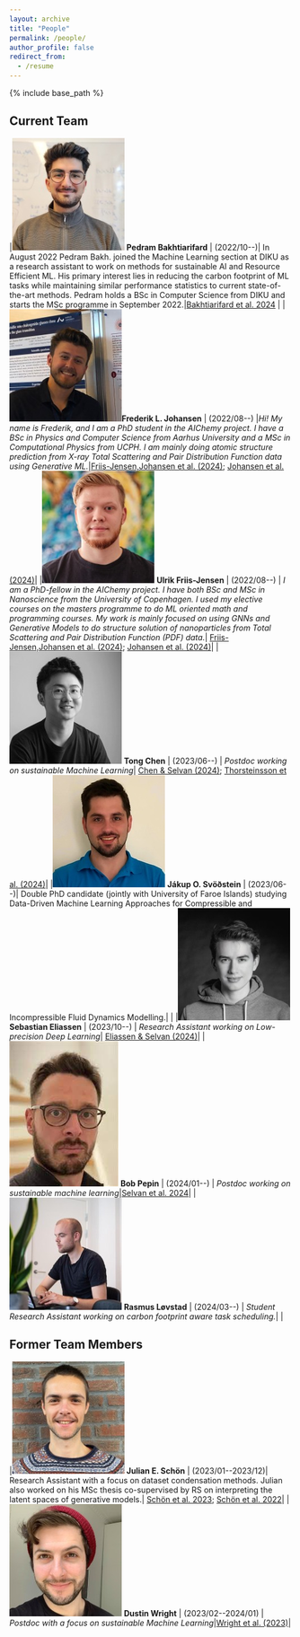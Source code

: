 ```yaml
---
layout: archive
title: "People"
permalink: /people/
author_profile: false
redirect_from:
  - /resume
---
```


{% include base_path %}

## Current Team

|![image](images/pedram.jpeg) **Pedram Bakhtiarifard** | (2022/10--)| In August 2022 Pedram Bakh. joined the Machine Learning section at DIKU as a research assistant to work on methods for sustainable AI and Resource Efficient ML. His primary interest lies in reducing the carbon footprint of ML tasks while maintaining similar performance statistics to current state-of-the-art methods. Pedram holds a BSc in Computer Science from DIKU and starts the MSc programme in September 2022.|[Bakhtiarifard et al. 2024](https://arxiv.org/abs/2210.06015) |
|![image](images/frederik.jpg)**Frederik L. Johansen** | (2022/08--) |*Hi! My name is Frederik, and I am a PhD student in the AIChemy project. I have a BSc in Physics and Computer Science from Aarhus University and a MSc in Computational Physics from UCPH. I am mainly doing atomic structure prediction from X-ray Total Scattering and Pair Distribution Function data using Generative ML.*|[Friis-Jensen,Johansen et al. (2024)](https://arxiv.org/abs/2402.13221); [Johansen et al. (2024)](https://joss.theoj.org/papers/10.21105/joss.06024)|
|![image](images/ulrik.jpg) **Ulrik Friis-Jensen** | (2022/08--) | *I am a PhD-fellow in the AIChemy project. I have both BSc and MSc in Nanoscience from the University of Copenhagen. I used my elective courses on the masters programme to do ML oriented math and programming courses. My work is mainly focused on using GNNs and Generative Models to do structure solution of nanoparticles from Total Scattering and Pair Distribution Function (PDF) data.*| [Friis-Jensen,Johansen et al. (2024)](https://arxiv.org/abs/2402.13221); [Johansen et al. (2024)](https://joss.theoj.org/papers/10.21105/joss.06024)|
|![image](images/tong.jpg) **Tong Chen** | (2023/06--) | *Postdoc working on sustainable Machine Learning*| [Chen & Selvan (2024)](https://arxiv.org/abs/2402.05675); [Thorsteinsson et al. (2024)](https://arxiv.org/abs/2403.09441)|
|![image](images/jakup.jpg) **Jákup O. Svöðstein** | (2023/06--)| Double PhD candidate (jointly with University of Faroe Islands) studying Data-Driven Machine Learning Approaches for Compressible and Incompressible Fluid Dynamics Modelling.| |
|![image](images/sebastian.jpg) **Sebastian Eliassen** | (2023/10--) | *Research Assistant working on Low-precision Deep Learning*| [Eliassen & Selvan (2024)](https://arxiv.org/abs/2309.11856)|
|![image](images/bob.jpeg) **Bob Pepin** | (2024/01--) | *Postdoc working on sustainable machine learning*|[Selvan et al. 2024](https://arxiv.org/abs/2403.12562)|
|![image](images/rasmus.jpeg) **Rasmus Løvstad** | (2024/03--) | *Student Research Assistant working on carbon footprint aware task scheduling.*| |



## Former Team Members

|![image](images/julian.jpg) **Julian E. Schön** | (2023/01--2023/12)| Research Assistant with a focus on dataset condensation methods. Julian also worked on his MSc thesis co-supervised by RS on interpreting the latent spaces of generative models.| [Schön et al. 2023](https://arxiv.org/abs/2301.05465); [Schön et al. 2022](https://arxiv.org/abs/2207.09740)|
|![image](images/dustin.jpeg) **Dustin Wright** | (2023/02--2024/01) | *Postdoc with a focus on sustainable Machine Learning*|[Wright et al. (2023)](https://arxiv.org/abs/2309.02065)|



